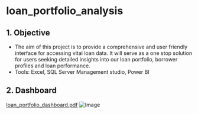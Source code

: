 # loan_portfolio_analysis

## 1. Objective
- The aim of this project is to provide a comprehensive and user friendly interface for accessing vital loan data. It will serve as a one stop solution for users seeking detailed insights into our loan portfolio, borrower profiles and loan performance.
- Tools: Excel, SQL Server Management studio, Power BI

## 2. Dashboard
[loan_portfolio_dashboard.pdf](https://github.com/user-attachments/files/18698850/loan_portfolio_dashboard.pdf)
![Image](https://github.com/user-attachments/assets/267b8ed6-0f73-428c-8045-a44bf0e9f10b)
